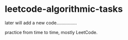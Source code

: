 # leetcode-algorithmic-tasks

later will add a new code................

practice from time to time,
mostly LeetCode.


